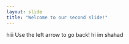 ```yaml
---
layout: slide
title: "Welcome to our second slide!"
---
```

hiii
Use the left arrow to go back!
hi 
im shahad

